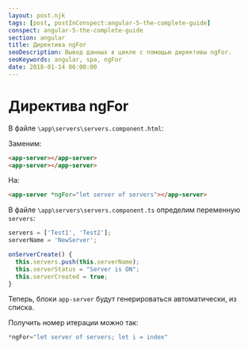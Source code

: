 ```yaml
---
layout: post.njk
tags: [post, postInConspect:angular-5-the-complete-guide]
conspect: angular-5-the-complete-guide
section: angular
title: Директива ngFor
seoDescription: Вывод данных в цикле с помощью директивы ngFor.
seoKeywords: angular, spa, ngFor
date: 2018-01-14 06:00:00
---
```

# Директива ngFor

В файле `\app\servers\servers.component.html`:

Заменим:

```html
<app-server></app-server>
<app-server></app-server>
```

На:

```html
<app-server *ngFor="let server of servers"></app-server>
```

В файле `\app\servers\servers.component.ts` определим переменную `servers`:

```typescript
servers = ['Test1', 'Test2'];
serverName = 'NewServer';

onServerCreate() {
  this.servers.push(this.serverName);
  this.serverStatus = "Server is ON";
  this.serverCreated = true;
}
```
Теперь, блоки `app-server` будут генерироваться автоматически, из списка.

Получить номер итерации можно так: 

```typescript
*ngFor="let server of servers; let i = index"
```